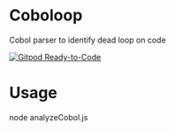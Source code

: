 # Coboloop
Cobol parser to identify dead loop on code

[![Gitpod Ready-to-Code](https://img.shields.io/badge/Gitpod-Ready--to--Code-blue?logo=gitpod)](https://gitpod.io/from-referrer/)

# Usage
node analyzeCobol.js <startFunction> <filePath>